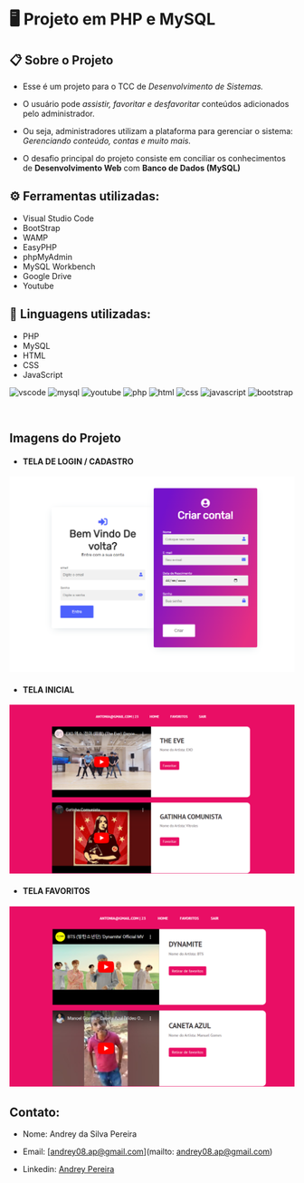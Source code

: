 
#  🖥️ **Projeto em PHP e MySQL**

## 📋 **Sobre o Projeto** 

- Esse é um projeto para o TCC de *Desenvolvimento de Sistemas.*

- O usuário pode *assistir, favoritar e desfavoritar* conteúdos adicionados pelo administrador.

- Ou seja, administradores utilizam a plataforma para gerenciar o sistema: *Gerenciando conteúdo, contas e muito mais.*
 
- O desafio principal do projeto consiste em conciliar os conhecimentos de **Desenvolvimento Web** com **Banco de Dados (MySQL)**

## ⚙️ Ferramentas utilizadas:
- Visual Studio Code
- BootStrap
- WAMP
- EasyPHP
- phpMyAdmin
- MySQL Workbench
- Google Drive
- Youtube

## 💾 Linguagens utilizadas:
- PHP
- MySQL
- HTML
- CSS
- JavaScript

![vscode](https://img.shields.io/badge/Visual_Studio_Code-0078D4?style=for-the-badge&logo=visual%20studio%20code&logoColor=whit)
![mysql](https://img.shields.io/badge/MySQL-005C84?style=for-the-badge&logo=mysql&logoColor=white)
![youtube](https://img.shields.io/badge/YouTube-FF0000?style=for-the-badge&logo=youtube&logoColor=white)
![php](https://img.shields.io/badge/PHP-777BB4?style=for-the-badge&logo=php&logoColor=white)
![html](https://img.shields.io/badge/HTML5-E34F26?style=for-the-badge&logo=html5&logoColor=white)
![css](https://img.shields.io/badge/CSS3-1572B6?style=for-the-badge&logo=css3&logoColor=white)
![javascript](https://img.shields.io/badge/JavaScript-F7DF1E?style=for-the-badge&logo=javascript&logoColor=black)
![bootstrap](https://img.shields.io/badge/Bootstrap-563D7C?style=for-the-badge&logo=bootstrap&logoColor=white)

<br>

## Imagens do Projeto

- #### TELA DE LOGIN / CADASTRO
![login](assets/img/login-1.png)

- #### TELA INICIAL
![home](assets/img/home-1.png)

- #### TELA FAVORITOS
![favoritos](assets/img/favoritos-1.png)


## Contato:
- Nome: Andrey da Silva Pereira

- Email: [andrey08.ap@gmail.com](mailto: andrey08.ap@gmail.com)

- Linkedin: [Andrey Pereira](https://www.linkedin.com/in/andrey-pereira-b92a36224/)
